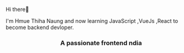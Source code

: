 Hi there👋

I'm Hmue Thiha Naung and now learning JavaScript ,VueJs ,React to become backend devloper. 

<h3 align="center">A passionate frontend ndia</h3>






